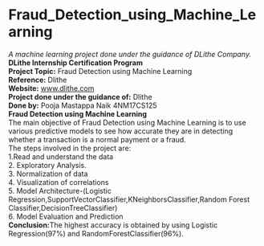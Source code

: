 # Fraud_Detection_using_Machine_Learning
<i>A machine learning project done under the guidance of DLithe Company.</i></br>
<b>DLithe Internship Certification Program</b>
</br><b>Project Topic:</b>
Fraud Detection using Machine Learning
</br><b>Reference:</b>
Dlithe
</br><b>Website:</b>
www.dlithe.com
</br><b>Project done under the guidance of:</b>
Dlithe
</br><b>Done by:</b>
Pooja Mastappa Naik 4NM17CS125</br>
<b>Fraud Detection using Machine Learning</b>
</br>The main objective of Fraud Detection using Machine Learning is to use various predictive models to see how accurate they are in detecting whether a transaction is a normal payment or a fraud.
</br>The steps involved in the project are:
</br>
1.Read and understand the data</br>2. Exploratory Analysis.</br>3. Normalization of data</br>4. Visualization of correlations</br>5. Model Architecture-(Logistic Regression,SupportVectorClassifier,KNeighborsClassifier,Random Forest Classifier,DecisionTreeClassifier)</br>6. Model Evaluation and Prediction</br><b>Conclusion:</b>The highest accuracy is obtained by using Logistic Regression(97%) and RandomForestClassifier(96%).

